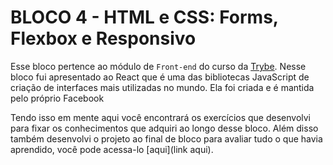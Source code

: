 # BLOCO 4 - HTML e CSS: Forms, Flexbox e Responsivo

Esse bloco pertence ao módulo de `Front-end` do curso da [Trybe](https://www.betrybe.com/).
Nesse bloco fui apresentado ao React que é uma das bibliotecas JavaScript de criação de interfaces mais utilizadas no mundo. Ela foi criada e é mantida pelo próprio Facebook

Tendo isso em mente aqui você encontrará os exercícios que desenvolvi para fixar os conhecimentos que adquiri ao longo desse bloco. Além disso também desenvolvi o projeto ao final de bloco para avaliar tudo o que havia aprendido, você pode acessa-lo [aqui](link aqui).
